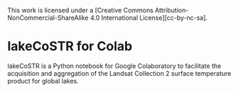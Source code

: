 This work is licensed under a
[Creative Commons Attribution-NonCommercial-ShareAlike 4.0 International License][cc-by-nc-sa].


# lakeCoSTR for Colab

lakeCoSTR is a Python notebook for Google Colaboratory to facilitate the acquisition and aggregation of the Landsat Collection 2 surface temperature product for global lakes.


